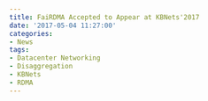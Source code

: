 ```yaml
---
title: FaiRDMA Accepted to Appear at KBNets'2017
date: '2017-05-04 11:27:00'
categories:
- News
tags:
- Datacenter Networking
- Disaggregation
- KBNets
- RDMA
---
```


